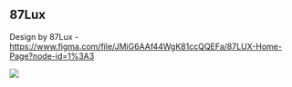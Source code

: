 ## 87Lux

Design by 87Lux - https://www.figma.com/file/JMiG6AAf44WgK81ccQQEFa/87LUX-Home-Page?node-id=1%3A3


![](231da.gif)
